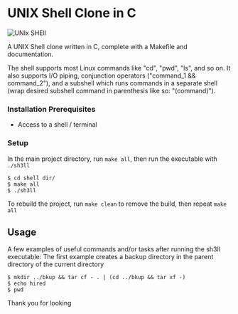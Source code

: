 # UNIX Shell Clone in C

![UNIx SHEll](https://github.com/NMajewski/Cshell/assets/90190080/07d5714c-87aa-43d5-ae61-2608ae3a1e3a)

A UNIX Shell clone written in C, complete with a Makefile and documentation.

The shell supports most Linux commands like "cd", "pwd", "ls", and so on. It also supports I/O piping, conjunction operators ("command_1 && command_2"), and a subshell which runs commands in a separate shell (wrap desired subshell command in parenthesis like so: "(command)").

### Installation Prerequisites

* Access to a shell / terminal

### Setup

In the main project directory, run ```make all```, then run the executable with ```./sh3ll```

```
$ cd shell dir/
$ make all
$ ./sh3ll
```
To rebuild the project, run ```make clean``` to remove the build, then repeat ```make all```

## Usage

A few examples of useful commands and/or tasks after running the sh3ll executable:
The first example creates a backup directory in the parent directory of the current directory

```
$ mkdir ../bkup && tar cf - . | (cd ../bkup && tar xf -)
$ echo hired
$ pwd
```
Thank you for looking
